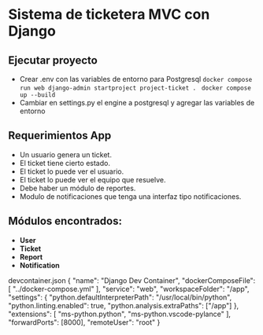 # Sistema de ticketera MVC con Django

## Ejecutar proyecto
- Crear .env con las variables de entorno para Postgresql
`docker compose run web django-admin startproject project-ticket . `
`docker compose up --build`
- Cambiar en settings.py el engine a postgresql y agregar las variables de entorno

## Requerimientos App
- Un usuario genera un ticket.
- El ticket tiene cierto estado.
- El ticket lo puede ver el usuario.
- El ticket lo puede ver el equipo que resuelve.
- Debe haber un módulo de reportes.
- Modulo de notificaciones que tenga una interfaz tipo notificaciones.

## Módulos encontrados:
- **User**
- **Ticket**
- **Report**
- **Notification**


devcontainer.json
{
  "name": "Django Dev Container",
  "dockerComposeFile": [
    "../docker-compose.yml"
  ],
  "service": "web",
  "workspaceFolder": "/app",
  "settings": {
    "python.defaultInterpreterPath": "/usr/local/bin/python",
    "python.linting.enabled": true,
    "python.analysis.extraPaths": ["/app"]
  },
  "extensions": [
    "ms-python.python",
    "ms-python.vscode-pylance"
  ],
  "forwardPorts": [8000],
  "remoteUser": "root"
}
